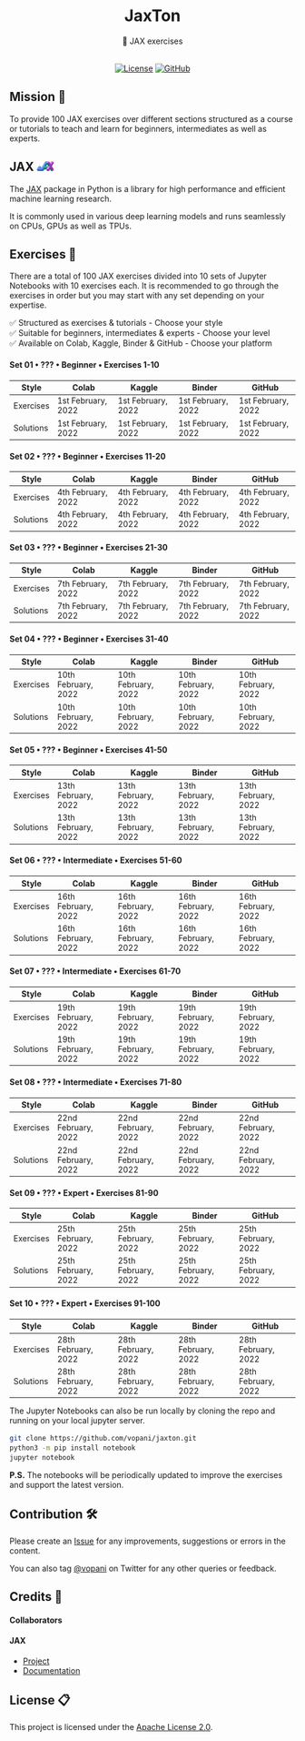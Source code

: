 <div align='center'>

<h1>JaxTon</h1>
💯 JAX exercises

<br>
<br>

[![License](https://img.shields.io/badge/license-Apache%202.0-blue.svg?logo=apache)](https://github.com/vopani/jaxton/blob/master/LICENSE)
[![GitHub](https://img.shields.io/github/stars/vopani/jaxton?color=yellowgreen&logo=github)](https://img.shields.io/github/stars/vopani/jaxton?color=yellowgreen&logo=github)

</div>

## Mission 🚀
To provide 100 JAX exercises over different sections structured as a course or tutorials to teach and learn for beginners, intermediates as well as experts.

<h2>JAX <img src="https://raw.githubusercontent.com/google/jax/main/images/jax_logo_250px.png" width="30px"></img></h2>

The [JAX](https://github.com/google/jax) package in Python is a library for high performance and efficient machine learning research.

It is commonly used in various deep learning models and runs seamlessly on CPUs, GPUs as well as TPUs.

## Exercises 📖
There are a total of 100 JAX exercises divided into 10 sets of Jupyter Notebooks with 10 exercises each. It is recommended to go through the exercises in order but you may start with any set depending on your expertise.

✅ Structured as exercises & tutorials - Choose your style   
✅ Suitable for beginners, intermediates & experts - Choose your level   
✅ Available on Colab, Kaggle, Binder & GitHub - Choose your platform   

#### Set 01 • ??? • Beginner • Exercises 1-10

| Style | Colab | Kaggle | Binder | GitHub |
| ----- | ----- | ------ | ------ | ------ |
| Exercises | 1st February, 2022 | 1st February, 2022 | 1st February, 2022 | 1st February, 2022 |
| Solutions | 1st February, 2022 | 1st February, 2022 | 1st February, 2022 | 1st February, 2022 |

#### Set 02 • ??? • Beginner • Exercises 11-20

| Style | Colab | Kaggle | Binder | GitHub |
| ----- | ----- | ------ | ------ | ------ |
| Exercises | 4th February, 2022 | 4th February, 2022 | 4th February, 2022 | 4th February, 2022 |
| Solutions | 4th February, 2022 | 4th February, 2022 | 4th February, 2022 | 4th February, 2022 |

#### Set 03 • ??? • Beginner • Exercises 21-30

| Style | Colab | Kaggle | Binder | GitHub |
| ----- | ----- | ------ | ------ | ------ |
| Exercises | 7th February, 2022 | 7th February, 2022 | 7th February, 2022 | 7th February, 2022 |
| Solutions | 7th February, 2022 | 7th February, 2022 | 7th February, 2022 | 7th February, 2022 |

#### Set 04 • ??? • Beginner • Exercises 31-40

| Style | Colab | Kaggle | Binder | GitHub |
| ----- | ----- | ------ | ------ | ------ |
| Exercises | 10th February, 2022 | 10th February, 2022 | 10th February, 2022 | 10th February, 2022 |
| Solutions | 10th February, 2022 | 10th February, 2022 | 10th February, 2022 | 10th February, 2022 |

#### Set 05 • ??? • Beginner • Exercises 41-50

| Style | Colab | Kaggle | Binder | GitHub |
| ----- | ----- | ------ | ------ | ------ |
| Exercises | 13th February, 2022 | 13th February, 2022 | 13th February, 2022 | 13th February, 2022 |
| Solutions | 13th February, 2022 | 13th February, 2022 | 13th February, 2022 | 13th February, 2022 |

#### Set 06 • ??? • Intermediate • Exercises 51-60

| Style | Colab | Kaggle | Binder | GitHub |
| ----- | ----- | ------ | ------ | ------ |
| Exercises | 16th February, 2022 | 16th February, 2022 | 16th February, 2022 | 16th February, 2022 |
| Solutions | 16th February, 2022 | 16th February, 2022 | 16th February, 2022 | 16th February, 2022 |

#### Set 07 • ??? • Intermediate • Exercises 61-70

| Style | Colab | Kaggle | Binder | GitHub |
| ----- | ----- | ------ | ------ | ------ |
| Exercises | 19th February, 2022 | 19th February, 2022 | 19th February, 2022 | 19th February, 2022 |
| Solutions | 19th February, 2022 | 19th February, 2022 | 19th February, 2022 | 19th February, 2022 |

#### Set 08 • ??? • Intermediate • Exercises 71-80

| Style | Colab | Kaggle | Binder | GitHub |
| ----- | ----- | ------ | ------ | ------ |
| Exercises | 22nd February, 2022 | 22nd February, 2022 | 22nd February, 2022 | 22nd February, 2022 |
| Solutions | 22nd February, 2022 | 22nd February, 2022 | 22nd February, 2022 | 22nd February, 2022 |

#### Set 09 • ??? • Expert • Exercises 81-90

| Style | Colab | Kaggle | Binder | GitHub |
| ----- | ----- | ------ | ------ | ------ |
| Exercises | 25th February, 2022 | 25th February, 2022 | 25th February, 2022 | 25th February, 2022 |
| Solutions | 25th February, 2022 | 25th February, 2022 | 25th February, 2022 | 25th February, 2022 |

#### Set 10 • ??? • Expert • Exercises 91-100

| Style | Colab | Kaggle | Binder | GitHub |
| ----- | ----- | ------ | ------ | ------ |
| Exercises | 28th February, 2022 | 28th February, 2022 | 28th February, 2022 | 28th February, 2022 |
| Solutions | 28th February, 2022 | 28th February, 2022 | 28th February, 2022 | 28th February, 2022 |

The Jupyter Notebooks can also be run locally by cloning the repo and running on your local jupyter server.

```bash
git clone https://github.com/vopani/jaxton.git
python3 -m pip install notebook
jupyter notebook
```

**P.S.** The notebooks will be periodically updated to improve the exercises and support the latest version.

## Contribution 🛠️
Please create an [Issue](https://github.com/vopani/jaxton/issues) for any improvements, suggestions or errors in the content.

You can also tag [@vopani](https://twitter.com/vopani) on Twitter for any other queries or feedback.

## Credits 🙏

#### Collaborators

#### JAX

* [Project](https://github.com/google/jax)
* [Documentation](https://jax.readthedocs.io)

## License 📋
This project is licensed under the [Apache License 2.0](https://github.com/vopani/jaxton/blob/master/LICENSE).
